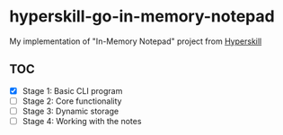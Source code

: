# hyperskill-go-in-memory-notepad

My implementation of "In-Memory Notepad" project from [Hyperskill][hyperskill]

## TOC

- [x] Stage 1: Basic CLI program
- [ ] Stage 2: Core functionality
- [ ] Stage 3: Dynamic storage
- [ ] Stage 4: Working with the notes

[hyperskill]: https://hyperskill.org/
